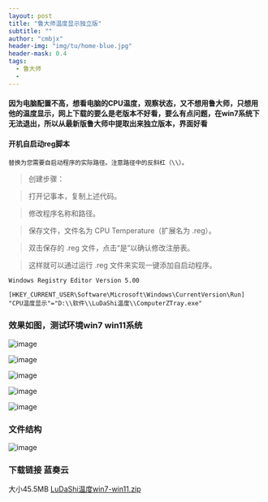 ```yaml
---
layout: post
title: "鲁大师温度显示独立版"
subtitle: ""
author: "cmbjx"
header-img: "img/tu/home-blue.jpg"
header-mask: 0.4
tags:
  - 鲁大师
  - 
---
```


#### 因为电脑配置不高，想看电脑的CPU温度，观察状态，又不想用鲁大师，只想用他的温度显示，网上下载的要么是老版本不好看，要么有点问题，在win7系统下无法退出，所以从最新版鲁大师中提取出来独立版本，界面好看

#### 开机自启动reg脚本

`替换为您需要自启动程序的实际路径。注意路径中的反斜杠（\\）。`
> 创建步骤：

> 打开记事本，复制上述代码。

> 修改程序名称和路径。

> 保存文件，文件名为 CPU Temperature（扩展名为 .reg）。

> 双击保存的 .reg 文件，点击“是”以确认修改注册表。

> 这样就可以通过运行 .reg 文件来实现一键添加自启动程序。

```reg
Windows Registry Editor Version 5.00

[HKEY_CURRENT_USER\Software\Microsoft\Windows\CurrentVersion\Run]
"CPU温度显示"="D:\\软件\\LuDaShi温度\\ComputerZTray.exe"
```

### 效果如图，测试环境win7 win11系统

![image](https://img.oo.me.eu.org/2091k/image/main/blog/20240911200411_g1e3drkdxk.png)

![image](https://img.oo.me.eu.org/2091k/image/main/blog/20240911201131_n3e25k33jt.png)

![image](https://img.oo.me.eu.org/2091k/image/main/blog/20240911224834_keed1853hg.jpg)

![image](https://img.oo.me.eu.org/2091k/image/main/blog/20240911214916_gfako3teal.png)

![image](https://img.oo.me.eu.org/2091k/image/main/blog/20240911201029_s5i3tu1ah3.png)

### 文件结构
![image](https://img.oo.me.eu.org/2091k/image/main/blog/20240911200506_mqut7mfh75.png)

### 下载链接 蓝奏云
大小45.5MB [LuDaShi温度win7-win11.zip](https://wwi.lanzoup.com/iNRZE29slbhe)
